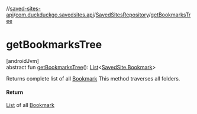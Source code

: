 //[saved-sites-api](../../../index.md)/[com.duckduckgo.savedsites.api](../index.md)/[SavedSitesRepository](index.md)/[getBookmarksTree](get-bookmarks-tree.md)

# getBookmarksTree

[androidJvm]\
abstract fun [getBookmarksTree](get-bookmarks-tree.md)(): [List](https://kotlinlang.org/api/latest/jvm/stdlib/kotlin.collections/-list/index.html)&lt;[SavedSite.Bookmark](../../com.duckduckgo.savedsites.api.models/-saved-site/-bookmark/index.md)&gt;

Returns complete list of all [Bookmark](../../com.duckduckgo.savedsites.api.models/-saved-site/-bookmark/index.md) This method traverses all folders.

#### Return

[List](https://kotlinlang.org/api/latest/jvm/stdlib/kotlin.collections/-list/index.html) of all [Bookmark](../../com.duckduckgo.savedsites.api.models/-saved-site/-bookmark/index.md)
